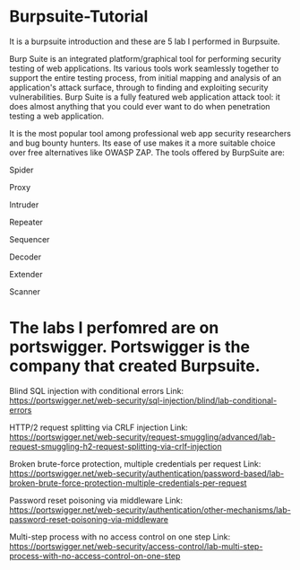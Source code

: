 # Burpsuite-Tutorial
It is a burpsuite introduction and these are 5 lab I performed in Burpsuite.

Burp Suite is an integrated platform/graphical tool for performing security testing of web applications. Its various tools work seamlessly together to support the entire testing process, from initial mapping and analysis of an application's attack surface, through to finding and exploiting security vulnerabilities.
Burp Suite is a fully featured web application attack tool: it does almost anything that you could ever want to do when penetration testing a web application.

It is the most popular tool among professional web app security researchers and bug bounty hunters. Its ease of use makes it a more suitable choice over free alternatives like OWASP ZAP.
The tools offered by BurpSuite are:

Spider

Proxy

Intruder

Repeater

Sequencer

Decoder

Extender

Scanner

# The labs I perfomred are on portswigger. Portswigger is the company that created Burpsuite.
Blind SQL injection with conditional errors Link: https://portswigger.net/web-security/sql-injection/blind/lab-conditional-errors

HTTP/2 request splitting via CRLF injection Link: https://portswigger.net/web-security/request-smuggling/advanced/lab-request-smuggling-h2-request-splitting-via-crlf-injection

Broken brute-force protection, multiple credentials per request Link: https://portswigger.net/web-security/authentication/password-based/lab-broken-brute-force-protection-multiple-credentials-per-request

Password reset poisoning via middleware Link: https://portswigger.net/web-security/authentication/other-mechanisms/lab-password-reset-poisoning-via-middleware

Multi-step process with no access control on one step Link: https://portswigger.net/web-security/access-control/lab-multi-step-process-with-no-access-control-on-one-step
